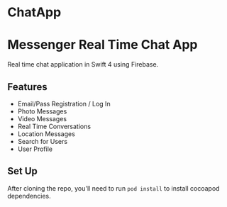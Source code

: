
# ChatApp
# Messenger Real Time Chat App

Real time chat application in Swift 4 using Firebase.

## Features
- Email/Pass Registration / Log In
- Photo Messages
- Video Messages
- Real Time Conversations
- Location Messages
- Search for Users
- User Profile

## Set Up

After cloning the repo, you'll need to run `pod install` to install cocoapod dependencies.
